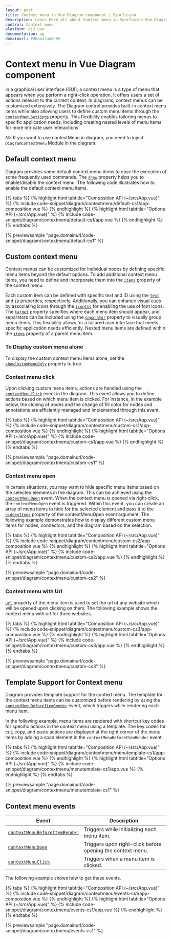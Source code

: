 ```yaml
---
layout: post
title: Context menu in Vue Diagram component | Syncfusion
description: Learn here all about Context menu in Syncfusion Vue Diagram component of Syncfusion Essential JS 2 and more.
control: Context menu 
platform: ej2-vue
documentation: ug
domainurl: ##DomainURL##
---
```


# Context menu in Vue Diagram component

<!-- markdownlint-disable MD010 -->

<!-- markdownlint-disable MD010 -->
In a graphical user interface (GUI), a context menu is a type of menu that appears when you perform a right-click operation. It offers users a set of actions relevant to the current context. In diagrams, context menus can be customized extensively. The Diagram control provides built-in context menu items while also allowing users to define custom menu items through the [`contextMenuSettings`](https://ej2.syncfusion.com/vue/documentation/api/diagram/contextMenuSettingsModel/) property. This flexibility enables tailoring menus to specific application needs, including creating nested levels of menu items for more intricate user interactions.

N> If you want to use contextMenu in diagram, you need to inject `DiagramContextMenu` Module in the diagram.

## Default context menu

Diagram provides some default context menu items to ease the execution of some frequently used commands. The [`show`](https://ej2.syncfusion.com/vue/documentation/api/diagram/contextMenuSettings/#show) property helps you to enable/disable the context menu. The following code illustrates how to enable the default context menu items.

{% tabs %}
{% highlight html tabtitle="Composition API (~/src/App.vue)" %}
{% include code-snippet/diagram/contextmenu/default-cs1/app-composition.vue %}
{% endhighlight %}
{% highlight html tabtitle="Options API (~/src/App.vue)" %}
{% include code-snippet/diagram/contextmenu/default-cs1/app.vue %}
{% endhighlight %}
{% endtabs %}
        
{% previewsample "page.domainurl/code-snippet/diagram/contextmenu/default-cs1" %}

## Custom context menu

Context menus can be customized for individual nodes by defining specific menu items beyond the default options. To add additional context menu items, you need to define and incorporate them into the [`items`](https://ej2.syncfusion.com/vue/documentation/api/diagram/contextMenuSettings/#items) property of the context menu.

Each custom item can be defined with specific text and ID using the [`text`](https://ej2.syncfusion.com/vue/documentation/api/diagram/contextMenuItemModel/#text) and [`ID`](https://ej2.syncfusion.com/vue/documentation/api/diagram/contextMenuItemModel/#id) properties, respectively. Additionally, you can enhance visual cues by associating icons through the [`iconCss`](https://ej2.syncfusion.com/vue/documentation/api/diagram/contextMenuItemModel/#iconcss) for enabling the use of font icons. The [`target`](https://ej2.syncfusion.com/vue/documentation/api/diagram/contextMenuItemModel/#target) property specifies where each menu item should appear, and separators can be included using the [`separator`](https://ej2.syncfusion.com/vue/documentation/api/diagram/contextMenuItemModel/#separator) property to visually group menu items. This flexibility allows for a tailored user interface that meets specific application needs efficiently. Nested menu items are defined within the [`items`](https://ej2.syncfusion.com/vue/documentation/api/diagram/contextMenuItemModel/#items) property of a parent menu item.

### To Display custom menu alone

To display the custom context menu items alone, set the [`showCustomMenuOnly`](https://ej2.syncfusion.com/vue/documentation/api/diagram/contextMenuSettingsModel/#showcustommenuonly) property to true.

### Context menu click

Upon clicking custom menu items, actions are handled using the [`contextMenuClick`](https://ej2.syncfusion.com/vue/documentation/api/diagram/#contextmenuclick) event in the diagram. This event allows you to define actions based on which menu item is clicked. For instance, in the example below, the cloning of nodes and the change of fill color for nodes and annotations are efficiently managed and implemented through this event.

{% tabs %}
{% highlight html tabtitle="Composition API (~/src/App.vue)" %}
{% include code-snippet/diagram/contextmenu/custom-cs1/app-composition.vue %}
{% endhighlight %}
{% highlight html tabtitle="Options API (~/src/App.vue)" %}
{% include code-snippet/diagram/contextmenu/custom-cs1/app.vue %}
{% endhighlight %}
{% endtabs %}
        
{% previewsample "page.domainurl/code-snippet/diagram/contextmenu/custom-cs1" %}

### Context menu open

In certain situations, you may want to hide specific menu items based on the selected elements in the diagram. This can be achieved using the [`contextMenuOpen`](https://ej2.syncfusion.com/vue/documentation/api/diagram/diagramBeforeMenuOpenEventArgs/) event. When the context menu is opened via right-click, the `contextMenuOpen` event is triggered. Within this event, you can create an array of menu items to hide for the selected element and pass it to the [`hiddenItems`](https://ej2.syncfusion.com/vue/documentation/api/diagram/diagramBeforeMenuOpenEventArgs/#hiddenitems) property of the contextMenuOpen event argument. The following example demonstrates how to display different custom menu items for nodes, connectors, and the diagram based on the selection.

{% tabs %}
{% highlight html tabtitle="Composition API (~/src/App.vue)" %}
{% include code-snippet/diagram/contextmenu/custom-cs2/app-composition.vue %}
{% endhighlight %}
{% highlight html tabtitle="Options API (~/src/App.vue)" %}
{% include code-snippet/diagram/contextmenu/custom-cs2/app.vue %}
{% endhighlight %}
{% endtabs %}
        
{% previewsample "page.domainurl/code-snippet/diagram/contextmenu/custom-cs2" %}


### Context menu with Url

[`url`](https://ej2.syncfusion.com/vue/documentation/api/diagram/contextMenuItemModel/#url) property of the menu item is used to set the url of any website which will be opened upon clicking on them. The following example shows the context menu with url for three websites.

{% tabs %}
{% highlight html tabtitle="Composition API (~/src/App.vue)" %}
{% include code-snippet/diagram/contextmenu/custom-cs3/app-composition.vue %}
{% endhighlight %}
{% highlight html tabtitle="Options API (~/src/App.vue)" %}
{% include code-snippet/diagram/contextmenu/custom-cs3/app.vue %}
{% endhighlight %}
{% endtabs %}
        
{% previewsample "page.domainurl/code-snippet/diagram/contextmenu/custom-cs3" %}

## Template Support for Context menu

Diagram provides template support for the context menu. The template for the context menu items can be customized before rendering by using the [`contextMenuBeforeItemRender`](https://ej2.syncfusion.com/vue/documentation/api/diagram/#contextmenubeforeitemrender) event, which triggers while rendering each menu item.

In the following example, menu items are rendered with shortcut key codes for specific actions in the context menu using a template. The key codes for cut, copy, and paste actions are displayed at the right corner of the menu items by adding a span element in the `contextMenuBeforeItemRender` event.

{% tabs %}
{% highlight html tabtitle="Composition API (~/src/App.vue)" %}
{% include code-snippet/diagram/contextmenu/menutemplate-cs1/app-composition.vue %}
{% endhighlight %}
{% highlight html tabtitle="Options API (~/src/App.vue)" %}
{% include code-snippet/diagram/contextmenu/menutemplate-cs1/app.vue %}
{% endhighlight %}
{% endtabs %}
        
{% previewsample "page.domainurl/code-snippet/diagram/contextmenu/menutemplate-cs1" %}

## Context menu events

|Event|Description|
|----|----|
|[`contextMenuBeforeItemRender`](https://ej2.syncfusion.com/vue/documentation/api/diagram/#contextmenubeforeitemrender)|Triggers while initializing each menu item.|
|[`contextMenuOpen`](https://ej2.syncfusion.com/vue/documentation/api/diagram/diagramBeforeMenuOpenEventArgs/)|Triggers upon right-click before opening the context menu.|
|[`contextMenuClick`](https://ej2.syncfusion.com/vue/documentation/api/diagram/#contextmenuclick)|Triggers when a menu item is clicked.|

The following example shows how to get these events.


{% tabs %}
{% highlight html tabtitle="Composition API (~/src/App.vue)" %}
{% include code-snippet/diagram/contextmenu/events-cs1/app-composition.vue %}
{% endhighlight %}
{% highlight html tabtitle="Options API (~/src/App.vue)" %}
{% include code-snippet/diagram/contextmenu/events-cs1/app.vue %}
{% endhighlight %}
{% endtabs %}
        
{% previewsample "page.domainurl/code-snippet/diagram/contextmenu/events-cs1" %}